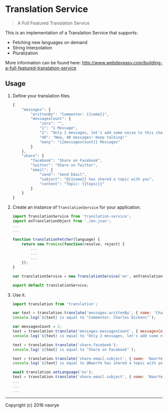 # Translation Service

> A Full Featured Translation Service

This is an implementation of a Translation Service that supports:

- Fetching new languages on demand
- String Interpolation
- Pluralization

More information can be found here: <a href="http://www.webdeveasy.com/building-a-full-featured-translation-service" target="_blank">http://www.webdeveasy.com/building-a-full-featured-translation-service</a>

## Usage

1. Define your translation files.
    ```javascript
    {
        "messages": {
            "writtenBy": "Commenter: {{name}}",
            "messagesCount": {
                "zero": "",
                "1": "1 Message",
                "2": "Only 2 messages, let's add some noise to this chat!",
                "48": "Wow, 48 messages! Keep talking!"
                "many": "{{messagesCount}} Messages"
            }
        },
        "share": {
            "facebook": "Share on Facebook",
            "twitter": "Share on Twitter",
            "email": {
                "send": "Send Email",
                "subject": "@{{name}} has shared a topic with you",
                "content": "Topic: {{topic}}"
            }
        }
    }
    ```
2. Create an instance of `TranslationService` for your application.
    ```javascript
    import TranslationService from 'translation-service';
    import enTranslationObject from './en.json';
    ...
    ...

    function translationFetcher(language) {
        return new Promise(function(resolve, reject) {
            ...
            ...
            ...
        });
    }

    var translationService = new TranslationService('en', enTranslationObject, translationFetcher);

    export default translationService;
    ```
3. Use it.
    ```javascript
    import translation from 'translation';

    var text = translation.translate('messages.writtenBy', { name: 'Charles Dickens' });
    console.log(`${text} is equal to "Commenter: Charles Dickens"`);

    var messagesCount = 2;
    text = translation.translate('messages.messagesCount', { messagesCount: messagesCount }, messagesCount);
    console.log(`${text} is equal to "Only 2 messages, let's add some noise to this chat!"`);

    text = translation.translate('share.facebook');
    console.log(`${text} is equal to "Share on Facebook"`);

    text = translation.translate('share.email.subject', { name: 'NaorYe' });
    console.log(`${text} is equal to @NaorYe has shared a topic with you"`);

    await translation.setLanguage('es');
    text = translation.translate('share.email.subject', { name: 'NaorYe' });
    ...
    ...
    ...
    ```

* * *

Copyright (c) 2016 naorye
